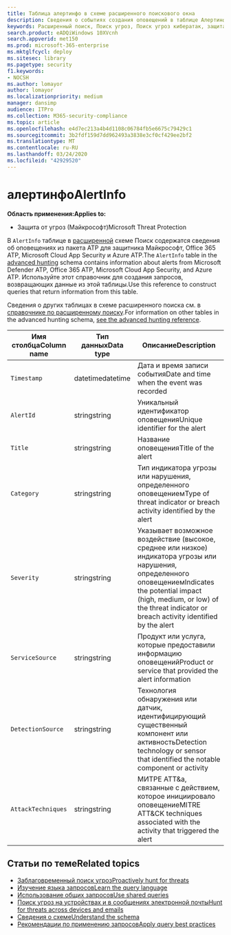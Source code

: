 ```yaml
---
title: Таблица алертинфо в схеме расширенного поискового окна
description: Сведения о событиях создания оповещений в таблице Алертинфо расширенной схемы подсистемы Поиск
keywords: Расширенный поиск, Поиск угроз, Поиск угроз кибератак, защита от угроз Майкрософт, Microsoft 365, MTP, m365, поиск, запрос, телеметрии, Справочник по схемам, Кусто, таблица, столбец, тип данных, описание, Алертинфо, предупреждение, серьезность, категория, МИТРЕ, ATT&а,, мдатп, МКАС, Майкрософт для пакета ATP 365, и Azure ATP.
search.product: eADQiWindows 10XVcnh
search.appverid: met150
ms.prod: microsoft-365-enterprise
ms.mktglfcycl: deploy
ms.sitesec: library
ms.pagetype: security
f1.keywords:
- NOCSH
ms.author: lomayor
author: lomayor
ms.localizationpriority: medium
manager: dansimp
audience: ITPro
ms.collection: M365-security-compliance
ms.topic: article
ms.openlocfilehash: e4d7ec213a4b4d1108c06784fb5e6675c79429c1
ms.sourcegitcommit: 3b2fdf159d7dd962493a3838e3cf0cf429ee2bf2
ms.translationtype: MT
ms.contentlocale: ru-RU
ms.lasthandoff: 03/24/2020
ms.locfileid: "42929520"
---
```

# <a name="alertinfo"></a><span data-ttu-id="bca36-104">алертинфо</span><span class="sxs-lookup"><span data-stu-id="bca36-104">AlertInfo</span></span>

<span data-ttu-id="bca36-105">**Область применения:**</span><span class="sxs-lookup"><span data-stu-id="bca36-105">**Applies to:**</span></span>
- <span data-ttu-id="bca36-106">Защита от угроз (Майкрософт)</span><span class="sxs-lookup"><span data-stu-id="bca36-106">Microsoft Threat Protection</span></span>



<span data-ttu-id="bca36-107">В `AlertInfo` таблице в [расширенной](advanced-hunting-overview.md) схеме Поиск содержатся сведения об оповещениях из пакета ATP для защитника Майкрософт, Office 365 ATP, Microsoft Cloud App Security и Azure ATP.</span><span class="sxs-lookup"><span data-stu-id="bca36-107">The `AlertInfo` table in the [advanced hunting](advanced-hunting-overview.md) schema contains information about alerts from Microsoft Defender ATP, Office 365 ATP, Microsoft Cloud App Security, and Azure ATP.</span></span> <span data-ttu-id="bca36-108">Используйте этот справочник для создания запросов, возвращающих данные из этой таблицы.</span><span class="sxs-lookup"><span data-stu-id="bca36-108">Use this reference to construct queries that return information from this table.</span></span>

<span data-ttu-id="bca36-109">Сведения о других таблицах в схеме расширенного поиска см. в [справочнике по расширенному поиску](advanced-hunting-schema-tables.md).</span><span class="sxs-lookup"><span data-stu-id="bca36-109">For information on other tables in the advanced hunting schema, [see the advanced hunting reference](advanced-hunting-schema-tables.md).</span></span>

| <span data-ttu-id="bca36-110">Имя столбца</span><span class="sxs-lookup"><span data-stu-id="bca36-110">Column name</span></span> | <span data-ttu-id="bca36-111">Тип данных</span><span class="sxs-lookup"><span data-stu-id="bca36-111">Data type</span></span> | <span data-ttu-id="bca36-112">Описание</span><span class="sxs-lookup"><span data-stu-id="bca36-112">Description</span></span> |
|-------------|-----------|-------------|
| `Timestamp` | <span data-ttu-id="bca36-113">datetime</span><span class="sxs-lookup"><span data-stu-id="bca36-113">datetime</span></span> | <span data-ttu-id="bca36-114">Дата и время записи события</span><span class="sxs-lookup"><span data-stu-id="bca36-114">Date and time when the event was recorded</span></span> |
| `AlertId` | <span data-ttu-id="bca36-115">string</span><span class="sxs-lookup"><span data-stu-id="bca36-115">string</span></span> | <span data-ttu-id="bca36-116">Уникальный идентификатор оповещения</span><span class="sxs-lookup"><span data-stu-id="bca36-116">Unique identifier for the alert</span></span> |
| `Title` | <span data-ttu-id="bca36-117">string</span><span class="sxs-lookup"><span data-stu-id="bca36-117">string</span></span> | <span data-ttu-id="bca36-118">Название оповещения</span><span class="sxs-lookup"><span data-stu-id="bca36-118">Title of the alert</span></span> |
| `Category` | <span data-ttu-id="bca36-119">string</span><span class="sxs-lookup"><span data-stu-id="bca36-119">string</span></span> | <span data-ttu-id="bca36-120">Тип индикатора угрозы или нарушения, определенного оповещением</span><span class="sxs-lookup"><span data-stu-id="bca36-120">Type of threat indicator or breach activity identified by the alert</span></span> |
| `Severity` | <span data-ttu-id="bca36-121">string</span><span class="sxs-lookup"><span data-stu-id="bca36-121">string</span></span> | <span data-ttu-id="bca36-122">Указывает возможное воздействие (высокое, среднее или низкое) индикатора угрозы или нарушения, определенного оповещением</span><span class="sxs-lookup"><span data-stu-id="bca36-122">Indicates the potential impact (high, medium, or low) of the threat indicator or breach activity identified by the alert</span></span> |
| `ServiceSource` | <span data-ttu-id="bca36-123">string</span><span class="sxs-lookup"><span data-stu-id="bca36-123">string</span></span> | <span data-ttu-id="bca36-124">Продукт или услуга, которые предоставили информацию оповещений</span><span class="sxs-lookup"><span data-stu-id="bca36-124">Product or service that provided the alert information</span></span> |
| `DetectionSource` | <span data-ttu-id="bca36-125">string</span><span class="sxs-lookup"><span data-stu-id="bca36-125">string</span></span> | <span data-ttu-id="bca36-126">Технология обнаружения или датчик, идентифицирующий существенный компонент или активность</span><span class="sxs-lookup"><span data-stu-id="bca36-126">Detection technology or sensor that identified the notable component or activity</span></span> |
| `AttackTechniques` | <span data-ttu-id="bca36-127">string</span><span class="sxs-lookup"><span data-stu-id="bca36-127">string</span></span> | <span data-ttu-id="bca36-128">МИТРЕ ATT&а, связанные с действием, которое инициировало оповещение</span><span class="sxs-lookup"><span data-stu-id="bca36-128">MITRE ATT&CK techniques associated with the activity that triggered the alert</span></span> |

## <a name="related-topics"></a><span data-ttu-id="bca36-129">Статьи по теме</span><span class="sxs-lookup"><span data-stu-id="bca36-129">Related topics</span></span>
- [<span data-ttu-id="bca36-130">Заблаговременный поиск угроз</span><span class="sxs-lookup"><span data-stu-id="bca36-130">Proactively hunt for threats</span></span>](advanced-hunting-overview.md)
- [<span data-ttu-id="bca36-131">Изучение языка запросов</span><span class="sxs-lookup"><span data-stu-id="bca36-131">Learn the query language</span></span>](advanced-hunting-query-language.md)
- [<span data-ttu-id="bca36-132">Использование общих запросов</span><span class="sxs-lookup"><span data-stu-id="bca36-132">Use shared queries</span></span>](advanced-hunting-shared-queries.md)
- [<span data-ttu-id="bca36-133">Поиск угроз на устройствах и в сообщениях электронной почты</span><span class="sxs-lookup"><span data-stu-id="bca36-133">Hunt for threats across devices and emails</span></span>](advanced-hunting-query-emails-devices.md)
- [<span data-ttu-id="bca36-134">Сведения о схеме</span><span class="sxs-lookup"><span data-stu-id="bca36-134">Understand the schema</span></span>](advanced-hunting-schema-tables.md)
- [<span data-ttu-id="bca36-135">Рекомендации по применению запросов</span><span class="sxs-lookup"><span data-stu-id="bca36-135">Apply query best practices</span></span>](advanced-hunting-best-practices.md)
